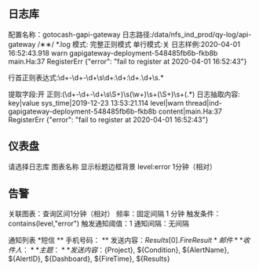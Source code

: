## 日志库
配置名称：gotocash-gapi-gateway
日志路径:/data/nfs_ind_prod/qy-log/api-gateway /∗∗/ *.log
模式: 完整正则模式
单行模式:关
日志样例:2020-04-01 16:52:43.918 warn    gapigateway-deployment-548485fb6b-fkb8b    main.Ha:37     RegisterErr  {"error": "fail to register at 2020-04-01 16:52:43"}

行首正则表达式:\d+-\d+-\d+\s\d+:\d+:\d+\.\d+\s.*

提取字段:开
正则:(\d+-\d+-\d+\s\S+)\s(\w+)\s+(\S+)\s+(.*)
日志抽取内容: key|value
sys_time|2019-12-23 13:53:21.114
level|warn
thread|ind-gapigateway-deployment-548485fb6b-fkb8b
content|main.Ha:37     RegisterErr  {"error": "fail to register at 2020-04-01 16:52:43"}


## 仪表盘
请选择日志库
图表名称
显示标题边框背景
level:error
1分钟（相对）

## 告警
关联图表：查询区间1分钟（相对）
频率：固定间隔 1 分钟
触发条件：contains(level,"error")
触发通知阈值：1
通知间隔：无间隔

通知列表
 *短信
  ** 手机号码：
  ** 发送内容：${Results[0].FireResult}
 *邮件
  ** 收件人：
  ** 主题：
  ** 发送内容：${Project}, ${Condition}, ${AlertName}, ${AlertID}, ${Dashboard}, ${FireTime}, ${Results}


